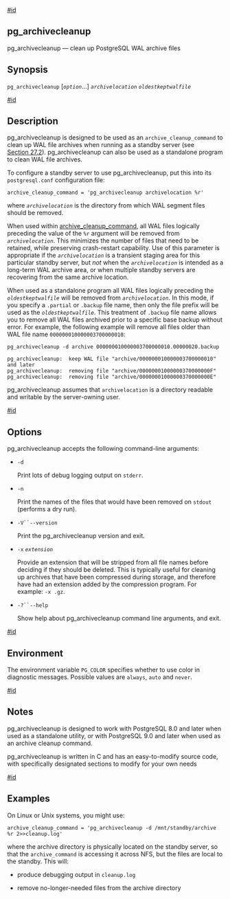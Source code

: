[#id](#PGARCHIVECLEANUP)

## pg_archivecleanup

pg_archivecleanup — clean up PostgreSQL WAL archive files

## Synopsis

`pg_archivecleanup` \[_`option`_...] _`archivelocation`_ _`oldestkeptwalfile`_

[#id](#id-1.9.5.4.5)

## Description

pg_archivecleanup is designed to be used as an `archive_cleanup_command` to clean up WAL file archives when running as a standby server (see [Section 27.2](warm-standby)). pg_archivecleanup can also be used as a standalone program to clean WAL file archives.

To configure a standby server to use pg_archivecleanup, put this into its `postgresql.conf` configuration file:

```
archive_cleanup_command = 'pg_archivecleanup archivelocation %r'
```

where _`archivelocation`_ is the directory from which WAL segment files should be removed.

When used within [archive_cleanup_command](runtime-config-wal#GUC-ARCHIVE-CLEANUP-COMMAND), all WAL files logically preceding the value of the `%r` argument will be removed from _`archivelocation`_. This minimizes the number of files that need to be retained, while preserving crash-restart capability. Use of this parameter is appropriate if the _`archivelocation`_ is a transient staging area for this particular standby server, but _not_ when the _`archivelocation`_ is intended as a long-term WAL archive area, or when multiple standby servers are recovering from the same archive location.

When used as a standalone program all WAL files logically preceding the _`oldestkeptwalfile`_ will be removed from _`archivelocation`_. In this mode, if you specify a `.partial` or `.backup` file name, then only the file prefix will be used as the _`oldestkeptwalfile`_. This treatment of `.backup` file name allows you to remove all WAL files archived prior to a specific base backup without error. For example, the following example will remove all files older than WAL file name `000000010000003700000010`:

```
pg_archivecleanup -d archive 000000010000003700000010.00000020.backup

pg_archivecleanup:  keep WAL file "archive/000000010000003700000010" and later
pg_archivecleanup:  removing file "archive/00000001000000370000000F"
pg_archivecleanup:  removing file "archive/00000001000000370000000E"
```

pg_archivecleanup assumes that `archivelocation` is a directory readable and writable by the server-owning user.

[#id](#id-1.9.5.4.6)

## Options

pg_archivecleanup accepts the following command-line arguments:

- `-d`

  Print lots of debug logging output on `stderr`.

- `-n`

  Print the names of the files that would have been removed on `stdout` (performs a dry run).

- `-V``--version`

  Print the pg_archivecleanup version and exit.

- `-x` _`extension`_

  Provide an extension that will be stripped from all file names before deciding if they should be deleted. This is typically useful for cleaning up archives that have been compressed during storage, and therefore have had an extension added by the compression program. For example: `-x .gz`.

- `-?``--help`

  Show help about pg_archivecleanup command line arguments, and exit.

[#id](#id-1.9.5.4.7)

## Environment

The environment variable `PG_COLOR` specifies whether to use color in diagnostic messages. Possible values are `always`, `auto` and `never`.

[#id](#id-1.9.5.4.8)

## Notes

pg_archivecleanup is designed to work with PostgreSQL 8.0 and later when used as a standalone utility, or with PostgreSQL 9.0 and later when used as an archive cleanup command.

pg_archivecleanup is written in C and has an easy-to-modify source code, with specifically designated sections to modify for your own needs

[#id](#id-1.9.5.4.9)

## Examples

On Linux or Unix systems, you might use:

```
archive_cleanup_command = 'pg_archivecleanup -d /mnt/standby/archive %r 2>>cleanup.log'
```

where the archive directory is physically located on the standby server, so that the `archive_command` is accessing it across NFS, but the files are local to the standby. This will:

- produce debugging output in `cleanup.log`

- remove no-longer-needed files from the archive directory
